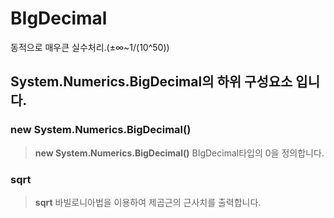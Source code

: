 # BIgDecimal

동적으로 매우큰 실수처리.(±∞~1/(10^50))

## System.Numerics.BigDecimal의 하위 구성요소 입니다.


### new System.Numerics.BigDecimal()
>**new System.Numerics.BigDecimal()** BIgDecimal타입의 0을 정의합니다.

### sqrt
>**sqrt** 바빌로니아법을 이용하여 제곱근의 근사치를 출력합니다.
  

